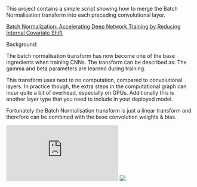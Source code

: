 This project contains a simple script showing how to merge the Batch Normalisation transform into each preceding convolutional layer.

[Batch Normalization: Accelerating Deep Network Training by Reducing Internal Covariate Shift](https://arxiv.org/abs/1502.03167)

Background:

The batch normalisation transform has now become one of the base ingredients when training CNNs.  The transform can be described as:
<include transform>
The gamma and beta parameters are learned during training.

This transform uses next to no computation, compared to convolutional layers.  In practice though, the extra steps in the computational graph can incur quite a bit of overhead, especially on GPUs.  Additionally this is another layer type that you need to include in your deployed model.

Fortunately the Batch Normalisation transform is just a linear transform and therefore can be combined with the base convolution weights & bias.

![alt-text](https://github.com/pieterluitjens/Merge_Batch_Norm/blob/master/Remove%20BN%20Transform.pdf)
<img src="https://github.com/pieterluitjens/Merge_Batch_Norm/blob/master/Remove%20BN%20Transform.pdf">
